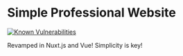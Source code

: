 # Simple Professional Website

[![Known Vulnerabilities](https://snyk.io/test/github/mbround18/showcase-yourself/badge.svg?targetFile=package.json)](https://snyk.io/test/github/mbround18/showcase-yourself?targetFile=package.json)

Revamped in Nuxt.js and Vue! Simplicity is key!
